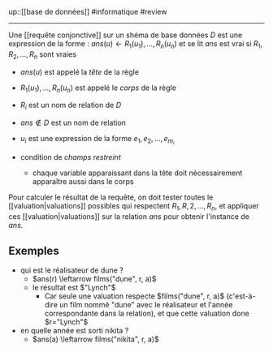 up::[[base de données]]
#informatique #review

----

Une [[requête conjonctive]] sur un shéma de base données $D$ est une expression de la forme :
$ans(u) \leftarrow R_1(u_1),\ldots,R_n(u_n)$
et se lit $ans$ est vrai si $R_1, R_2, \ldots, R_n$ sont vraies

- $ans(u)$ est appelé la _tête_ de la règle
- $R_1(u_1), \ldots, R_n(u_n)$ est appelé le _corps_ de la règle

- $R_i$ est un nom de relation de $D$
- $ans \notin D$ est un nom de relation
- $u_i$ est une expression de la forme $e_1, e_2, \ldots, e_{m_i}$

- condition de _champs restreint_
    - chaque variable apparaissant dans la tête doit nécessairement apparaître aussi dans le corps

Pour calculer le résultat de la requête, on doit tester toutes le [[valuation|valuations]] possibles qui respectent $R_1, R,2, \ldots, R_n$, et appliquer ces [[valuation|valuations]] sur la relation $ans$ pour obtenir l'instance de $ans$.

## Exemples

- qui est le réalisateur de dune ?
    - $ans(r) \leftarrow films("dune", r, a)$
    - le résultat est $"Lynch"$
        - Car seule une valuation respecte $films("dune", r, a)$ (c'est-à-dire un film nommé "dune" avec le réalisateur et l'année correspondante dans la relation), et que cette valuation done $r="Lynch"$
- en quelle année est sorti nikita ?
    - $ans(a) \leftarrow films("nikita", r, a)$

    
